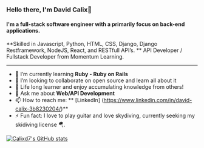 ### Hello there, I'm David Calix👋

#### I'm a full-stack software engineer with a primarily focus on back-end applications. 

**Skilled in Javascript, Python, HTML, CSS, Django, Django Restframework, NodeJS, React, and RESTfull API’s. ** API Developer / Fullstack Developer from Momentum Learning.

---

- 🌱 I’m currently learning **Ruby - Ruby on Rails**
- 🔭 I’m looking to collaborate on open source and learn all about it
- 🤔 Life long learner and enjoy accumulating knowledge from others!
- 💬 Ask me about **Web/API Development**
- 📫 How to reach me:
  ** [LinkedIn] (https://www.linkedin.com/in/david-calix-3b8230204/)**  
- ⚡️ Fun fact: I love to play guitar and love skydiving, currently seeking my skidiving license 🪂.

[![Calixd7's GitHub stats](https://github-readme-stats.vercel.app/api?username=calixd7&theme=radical)](https://github.com/calixd7/github-readme-stats)
